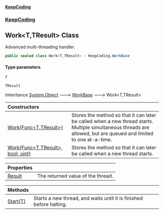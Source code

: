 #### [KeepCoding](index.md 'index')
### [KeepCoding](KeepCoding.md 'KeepCoding')
## Work&lt;T,TResult&gt; Class
Advanced multi-threading handler.  
```csharp
public sealed class Work<T,TResult> : KeepCoding.WorkBase
```
#### Type parameters
<a name='KeepCoding_Work_T_TResult__T'></a>
`T`  
  
<a name='KeepCoding_Work_T_TResult__TResult'></a>
`TResult`  
  

Inheritance [System.Object](https://docs.microsoft.com/en-us/dotnet/api/System.Object 'System.Object') &#129106; [WorkBase](KeepCoding_WorkBase.md 'KeepCoding.WorkBase') &#129106; Work&lt;T,TResult&gt;  

| Constructors | |
| :--- | :--- |
| [Work(Func&lt;T,TResult&gt;)](KeepCoding_Work_T_TResult__Work(System_Func_T_TResult_).md 'KeepCoding.Work&lt;T,TResult&gt;.Work(System.Func&lt;T,TResult&gt;)') | Stores the method so that it can later be called when a new thread starts. Multiple simultaneous threads are allowed, but are queued and limited to one at-a-time.<br/> |
| [Work(Func&lt;T,TResult&gt;, bool, uint)](KeepCoding_Work_T_TResult__Work(System_Func_T_TResult__bool_uint).md 'KeepCoding.Work&lt;T,TResult&gt;.Work(System.Func&lt;T,TResult&gt;, bool, uint)') | Stores the method so that it can later be called when a new thread starts.<br/> |

| Properties | |
| :--- | :--- |
| [Result](KeepCoding_Work_T_TResult__Result.md 'KeepCoding.Work&lt;T,TResult&gt;.Result') | The returned value of the thread.<br/> |

| Methods | |
| :--- | :--- |
| [Start(T)](KeepCoding_Work_T_TResult__Start(T).md 'KeepCoding.Work&lt;T,TResult&gt;.Start(T)') | Starts a new thread, and waits until it is finished before halting.<br/> |
